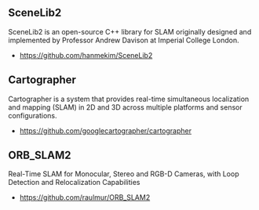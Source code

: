 ## SceneLib2
SceneLib2 is an open-source C++ library for SLAM originally designed and implemented by Professor Andrew Davison at Imperial College London.
- https://github.com/hanmekim/SceneLib2

## Cartographer
Cartographer is a system that provides real-time simultaneous localization and mapping (SLAM) in 2D and 3D across multiple platforms and sensor configurations.
- https://github.com/googlecartographer/cartographer

## ORB_SLAM2
Real-Time SLAM for Monocular, Stereo and RGB-D Cameras, with Loop Detection and Relocalization Capabilities
- https://github.com/raulmur/ORB_SLAM2
